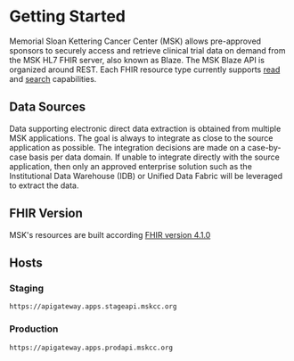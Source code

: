 # Getting Started

Memorial Sloan Kettering Cancer Center (MSK) allows pre-approved sponsors to securely access and retrieve clinical trial data on demand from the MSK HL7 FHIR server, also known as Blaze. The MSK Blaze API is organized around REST. Each FHIR resource type currently supports [read](http://build.fhir.org/http.html#read) and [search](http://build.fhir.org/http.html#search) capabilities.

## Data Sources

Data supporting electronic direct data extraction is obtained from multiple MSK applications. The goal is always to integrate as close to the source application as possible. The integration decisions are made on a case-by-case basis per data domain. If unable to integrate directly with the source application, then only an approved enterprise solution such as the Institutional Data Warehouse (IDB) or Unified Data Fabric will be leveraged to extract the data. 

## FHIR Version

MSK's resources are built according [FHIR version 4.1.0](http://hl7.org/fhir/directory.html)

## Hosts

### Staging

```
https://apigateway.apps.stageapi.mskcc.org
```

### Production

```
https://apigateway.apps.prodapi.mskcc.org
```